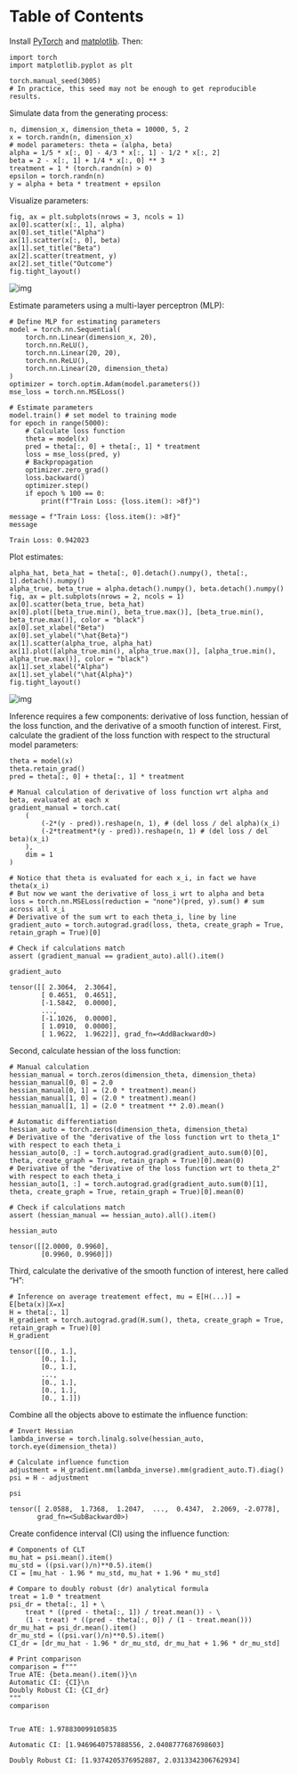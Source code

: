 
# Table of Contents



Install [PyTorch](https://pytorch.org) and [matplotlib](https://matplotlib.org). Then:

    import torch
    import matplotlib.pyplot as plt
    
    torch.manual_seed(3005)
    # In practice, this seed may not be enough to get reproducible results.

Simulate data from the generating process:

    n, dimension_x, dimension_theta = 10000, 5, 2
    x = torch.randn(n, dimension_x)
    # model parameters: theta = (alpha, beta)
    alpha = 1/5 * x[:, 0] - 4/3 * x[:, 1] - 1/2 * x[:, 2]
    beta = 2 - x[:, 1] + 1/4 * x[:, 0] ** 3
    treatment = 1 * (torch.randn(n) > 0)
    epsilon = torch.randn(n)
    y = alpha + beta * treatment + epsilon

Visualize parameters:

    fig, ax = plt.subplots(nrows = 3, ncols = 1)
    ax[0].scatter(x[:, 1], alpha)
    ax[0].set_title("Alpha")
    ax[1].scatter(x[:, 0], beta)
    ax[1].set_title("Beta")
    ax[2].scatter(treatment, y)
    ax[2].set_title("Outcome")
    fig.tight_layout()

![img](deep_learning_for_individual_heterogenetiy/parameters.png)

Estimate parameters using a multi-layer perceptron (MLP):

    # Define MLP for estimating parameters
    model = torch.nn.Sequential(
        torch.nn.Linear(dimension_x, 20),
        torch.nn.ReLU(),
        torch.nn.Linear(20, 20),
        torch.nn.ReLU(),
        torch.nn.Linear(20, dimension_theta)
    )
    optimizer = torch.optim.Adam(model.parameters())
    mse_loss = torch.nn.MSELoss()
    
    # Estimate parameters
    model.train() # set model to training mode
    for epoch in range(5000):
        # Calculate loss function
        theta = model(x)
        pred = theta[:, 0] + theta[:, 1] * treatment
        loss = mse_loss(pred, y)
        # Backpropagation
        optimizer.zero_grad()
        loss.backward()
        optimizer.step()
        if epoch % 100 == 0:
            print(f"Train Loss: {loss.item(): >8f}")
    
    message = f"Train Loss: {loss.item(): >8f}"
    message

    Train Loss: 0.942023

Plot estimates:

    alpha_hat, beta_hat = theta[:, 0].detach().numpy(), theta[:, 1].detach().numpy()
    alpha_true, beta_true = alpha.detach().numpy(), beta.detach().numpy()
    fig, ax = plt.subplots(nrows = 2, ncols = 1)
    ax[0].scatter(beta_true, beta_hat)
    ax[0].plot([beta_true.min(), beta_true.max()], [beta_true.min(), beta_true.max()], color = "black")
    ax[0].set_xlabel("Beta")
    ax[0].set_ylabel("\hat{Beta}")
    ax[1].scatter(alpha_true, alpha_hat)
    ax[1].plot([alpha_true.min(), alpha_true.max()], [alpha_true.min(), alpha_true.max()], color = "black")
    ax[1].set_xlabel("Alpha")
    ax[1].set_ylabel("\hat{Alpha}")
    fig.tight_layout()

![img](deep_learning_for_individual_heterogenetiy/estimates.png)

Inference requires a few components: derivative of loss function, hessian of the loss function, and the derivative of a smooth function of interest.
First, calculate the gradient of the loss function with respect to the structural model parameters:

    theta = model(x)
    theta.retain_grad()
    pred = theta[:, 0] + theta[:, 1] * treatment
    
    # Manual calculation of derivative of loss function wrt alpha and beta, evaluated at each x
    gradient_manual = torch.cat(
        (
            (-2*(y - pred)).reshape(n, 1), # (del loss / del alpha)(x_i)
            (-2*treatment*(y - pred)).reshape(n, 1) # (del loss / del beta)(x_i)
        ),
        dim = 1
    )
    
    # Notice that theta is evaluated for each x_i, in fact we have theta(x_i)
    # But now we want the derivative of loss_i wrt to alpha and beta
    loss = torch.nn.MSELoss(reduction = "none")(pred, y).sum() # sum across all x_i
    # Derivative of the sum wrt to each theta_i, line by line
    gradient_auto = torch.autograd.grad(loss, theta, create_graph = True, retain_graph = True)[0]
    
    # Check if calculations match
    assert (gradient_manual == gradient_auto).all().item()
    
    gradient_auto

    tensor([[ 2.3064,  2.3064],
            [ 0.4651,  0.4651],
            [-1.5842,  0.0000],
            ...,
            [-1.1026,  0.0000],
            [ 1.0910,  0.0000],
            [ 1.9622,  1.9622]], grad_fn=<AddBackward0>)

Second, calculate hessian of the loss function:

    # Manual calculation
    hessian_manual = torch.zeros(dimension_theta, dimension_theta)
    hessian_manual[0, 0] = 2.0
    hessian_manual[0, 1] = (2.0 * treatment).mean()
    hessian_manual[1, 0] = (2.0 * treatment).mean()
    hessian_manual[1, 1] = (2.0 * treatment ** 2.0).mean()
    
    # Automatic differentiation
    hessian_auto = torch.zeros(dimension_theta, dimension_theta)
    # Derivative of the "derivative of the loss function wrt to theta_1"  with respect to each theta_i
    hessian_auto[0, :] = torch.autograd.grad(gradient_auto.sum(0)[0], theta, create_graph = True, retain_graph = True)[0].mean(0)
    # Derivative of the "derivative of the loss function wrt to theta_2"  with respect to each theta_i
    hessian_auto[1, :] = torch.autograd.grad(gradient_auto.sum(0)[1], theta, create_graph = True, retain_graph = True)[0].mean(0)
    
    # Check if calculations match
    assert (hessian_manual == hessian_auto).all().item()
    
    hessian_auto

    tensor([[2.0000, 0.9960],
            [0.9960, 0.9960]])

Third, calculate the derivative of the smooth function of interest, here called &ldquo;H&rdquo;:

    # Inference on average treatement effect, mu = E[H(...)] = E[beta(x)|X=x]
    H = theta[:, 1]
    H_gradient = torch.autograd.grad(H.sum(), theta, create_graph = True, retain_graph = True)[0]
    H_gradient

    tensor([[0., 1.],
            [0., 1.],
            [0., 1.],
            ...,
            [0., 1.],
            [0., 1.],
            [0., 1.]])

Combine all the objects above to estimate the influence function:

    # Invert Hessian
    lambda_inverse = torch.linalg.solve(hessian_auto, torch.eye(dimension_theta))
    
    # Calculate influence function
    adjustment = H_gradient.mm(lambda_inverse).mm(gradient_auto.T).diag()
    psi = H - adjustment
    
    psi

    tensor([ 2.0588,  1.7368,  1.2047,  ...,  0.4347,  2.2069, -2.0778],
           grad_fn=<SubBackward0>)

Create confidence interval (CI) using the influence function:

    # Components of CLT
    mu_hat = psi.mean().item()
    mu_std = ((psi.var()/n)**0.5).item()
    CI = [mu_hat - 1.96 * mu_std, mu_hat + 1.96 * mu_std]
    
    # Compare to doubly robust (dr) analytical formula
    treat = 1.0 * treatment
    psi_dr = theta[:, 1] + \
        treat * ((pred - theta[:, 1]) / treat.mean()) - \
        (1 - treat) * ((pred - theta[:, 0]) / (1 - treat.mean()))
    dr_mu_hat = psi_dr.mean().item()
    dr_mu_std = ((psi.var()/n)**0.5).item()
    CI_dr = [dr_mu_hat - 1.96 * dr_mu_std, dr_mu_hat + 1.96 * dr_mu_std]
    
    # Print comparison
    comparison = f"""
    True ATE: {beta.mean().item()}\n
    Automatic CI: {CI}\n
    Doubly Robust CI: {CI_dr}
    """
    comparison

    
    True ATE: 1.978830099105835
    
    Automatic CI: [1.9469640757888556, 2.0408777687698603]
    
    Doubly Robust CI: [1.9374205376952887, 2.0313342306762934]

